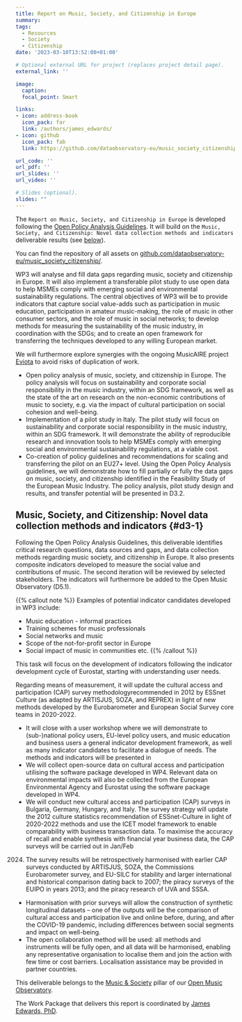 ```yaml
---
title: Report on Music, Society, and Citizenship in Europe
summary: 
tags:
  - Resources
  - Society
  - Citizenship
date: '2023-03-10T13:52:00+01:00'

# Optional external URL for project (replaces project detail page).
external_link: ''

image:
  caption: 
  focal_point: Smart

links:
- icon: address-book
  icon_pack: far
  link: /authors/james_edwards/
- icon: github
  icon_pack: fab
  link: https://github.com/dataobservatory-eu/music_society_citizenship/

url_code: ''
url_pdf: ''
url_slides: ''
url_video: ''

# Slides (optional).
slides: ""
---
```


The `Report on Music, Society, and Citizenship in Europe` is developed following the [Open Policy Analysis Guidelines](/resources/opa/). It will build on the `Music, Society, and Citizenship: Novel data collection methods and indicators` deliverable results (see [below](/resources/music-society-citizenship/#d3-1)).

You can find the repository of all assets on [github.com/dataobservatory-eu/music_society_citizenship/](https://github.com/dataobservatory-eu/music_society_citizenship/).

WP3 will analyse and fill data gaps regarding music, society and citizenship in Europe. It will also implement a transferable pilot study to use open data to help MSMEs comply with emerging social and environmental sustainability regulations. The central objectives of WP3 will be to provide indicators that capture social value-adds such as participation in music education, participation in amateur music-making, the role of music in other consumer sectors, and the role of music in social networks; to develop methods for measuring the sustainability of the music industry, in coordination with the SDGs; and to create an open framework for transferring the techniques developed to any willing European market. 

We will furthermore explore synergies with the ongoing MusicAIRE project [Eviota](https://reprex.nl/project/musiceviota/) to avoid risks of duplication of work.


- Open policy analysis of music, society, and citizenship in Europe. The policy analysis will focus on sustainability and corporate social responsibility in the music industry, within an SDG framework, as well as the state of the art on
research on the non-economic contributions of music to society, e.g. via the impact of cultural participation on social cohesion and well-being.
- Implementation of a pilot study in Italy. The pilot study will focus on sustainability and corporate social responsibility
in the music industry, within an SDG framework. It will demonstrate the ability of reproducible research and innovation
tools to help MSMEs comply with emerging social and environmental sustainability regulations, at a viable cost.
-  Co-creation of policy guidelines and recommendations for scaling and transferring the pilot on an EU27+ level. Using the Open Policy Analysis guidelines, we will demonstrate how to fill partially or fully the data gaps on music, society, and citizenship identified in the Feasibility Study of the European Music Industry. The policy analysis, pilot study design
and results, and transfer potential will be presented in D3.2.

## Music, Society, and Citizenship: Novel data collection methods and indicators {#d3-1}

Following the Open Policy Analysis Guidelines, this deliverable identifies critical research questions, data sources and gaps, and data collection methods regarding music society, and citizenship in Europe. It also presents composite
indicators developed to measure the social value and contributions of music. The second iteration will be reviewed by selected stakeholders. The indicators will furthermore be added to the Open Music Observatory (D5.1).


{{% callout note %}}
Examples of potential indicator candidates developed in WP3 include: 
- Music education - informal practices
- Training schemes for music professionals 
- Social networks and music
- Scope of the not-for-profit sector in Europe
- Social impact of music in communities
etc.
{{% /callout %}}

This task will focus on the development of indicators following the indicator development cycle of Eurostat, starting with understanding user needs.

Regarding means of measurement, it will update the cultural access and participation (CAP) survey methodologyrecommended in 2012 by ESSnet Culture (as adapted by ARTISJUS, SOZA, and REPREX) in light of new methods developed by the Eurobarometer and European Social Survey core teams in 2020-2022.
- It will close with a user workshop where we will demonstrate to (sub-)national policy users, EU-level policy users, and
music education and business users a general indicator development framework, as well as many indicator candidates
to facilitate a dialogue of needs. The methods and indicators will be presented in 
- We will collect open-source data on cultural access and participation utilising the software package developed in WP4. Relevant data on environmental impacts will also be collected from the European Environmental Agency and
Eurostat using the software package developed in WP4.
- We will conduct new cultural access and participation (CAP) surveys in Bulgaria, Germany, Hungary, and Italy. The survey strategy will update the 2012 culture statistics recommendation of ESSnet-Culture in light of 2020-2022
methods and use the ICET model framework to enable comparability with business transaction data. To maximise the accuracy of recall and enable synthesis with financial year business data, the CAP surveys will be carried out in Jan/Feb
2024. The survey results will be retrospectively harmonised with earlier CAP surveys conducted by ARTISJUS, SOZA, the Commissions Eurobarometer survey, and EU-SILC for stability and larger international and historical comparison
dating back to 2007; the piracy surveys of the EUIPO in years 2013; and the piracy research of UVA and SSSA.
- Harmonisation with prior surveys will allow the construction of synthetic longitudinal datasets – one of the outputs will be the comparison of cultural access and participation live and online before, during, and after the COVID-19 pandemic, including differences between social segments and impact on well-being.
- The open collaboration method will be used: all methods and instruments will be fully open, and all data will be harmonised, enabling any representative organisation to localise them and join the action with few time or cost barriers.
Localisation assistance may be provided in partner countries.




This deliverable belongs to the [Music & Society](https://music.dataobservatory.eu/pillar/music-and-society/) pillar of our [Open Music Observatory](/resources/open_music_observatory/). 

The Work Package that delivers this report is coordinated by [James Edwards, PhD](/authors/james_edwards/).